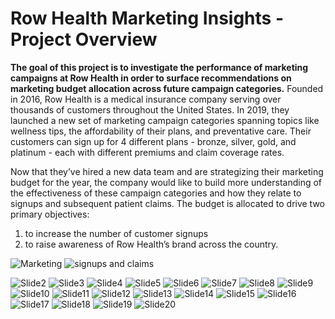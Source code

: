 # Row Health Marketing Insights - Project Overview
**The goal of this project is to investigate the performance of marketing campaigns at Row Health in order to surface recommendations on marketing budget allocation across future campaign categories.**
Founded in 2016, Row Health is a medical insurance company serving over thousands of customers throughout the United States. In 2019, they launched a new set of marketing campaign categories spanning topics like wellness tips, the affordability of their plans, and preventative care. Their customers can sign up for 4 different plans - bronze, silver, gold, and platinum - each with different premiums and claim coverage rates.

Now that they’ve hired a new data team and are strategizing their marketing budget for the year, the company would like to build more understanding of the effectiveness of these campaign categories and how they relate to signups and subsequent patient claims. The budget is allocated to drive two primary objectives: 
1) to increase the number of customer signups
2) to raise awareness of Row Health’s brand across the country.

![Marketing](https://github.com/user-attachments/assets/aef2dd61-f0dc-4ff9-a015-8ce6cb3b7b79)
![signups and claims](https://github.com/user-attachments/assets/cbf410d9-375b-4e36-9287-295090e71b38)

![Slide2](https://github.com/user-attachments/assets/c6159711-40fd-472f-9f7a-66f9f9413c27)
![Slide3](https://github.com/user-attachments/assets/d68312be-d391-47b2-b80f-95f9b91b2e69)
![Slide4](https://github.com/user-attachments/assets/720e91e1-bde2-4905-bbfb-e6d1fd970d04)
![Slide5](https://github.com/user-attachments/assets/d763d73b-ca28-43ee-aeb1-7dd416fff458)
![Slide6](https://github.com/user-attachments/assets/2f1fb6c3-18ac-4050-998b-0d0d240f2271)
![Slide7](https://github.com/user-attachments/assets/c285c897-a6a7-4ebc-a573-2824126ce07b)
![Slide8](https://github.com/user-attachments/assets/84757440-e5a8-4e9e-8c18-7a3d5b36380f)
![Slide9](https://github.com/user-attachments/assets/7bc21734-1579-46e3-9802-83ea5d59dfa2)
![Slide10](https://github.com/user-attachments/assets/cb1cfdc3-885f-4f6b-a832-582f119c749a)
![Slide11](https://github.com/user-attachments/assets/f128769a-2239-4e2a-9a25-34af9b83af10)
![Slide12](https://github.com/user-attachments/assets/d4270947-38a7-4398-bfe3-456320c2f092)
![Slide13](https://github.com/user-attachments/assets/798a0d10-a6a4-485c-b38f-7e9d2040e0da)
![Slide14](https://github.com/user-attachments/assets/1cb23a32-3b52-43f1-a4fe-ca342d3da447)
![Slide15](https://github.com/user-attachments/assets/defe00e9-3621-4114-bd56-8bf590eb2eed)
![Slide16](https://github.com/user-attachments/assets/fd217b11-ab93-4b91-9301-0f0d6c46fbd4)
![Slide17](https://github.com/user-attachments/assets/bfd40055-a801-46e1-b143-affb365249ed)
![Slide18](https://github.com/user-attachments/assets/b128b51b-a631-4c4d-abbe-874f4ec22dd4)
![Slide19](https://github.com/user-attachments/assets/0a8334f5-61a8-4f32-a9a8-48c4a275d3ff)
![Slide20](https://github.com/user-attachments/assets/db951797-df29-4548-a13a-78dbf22af85b)
